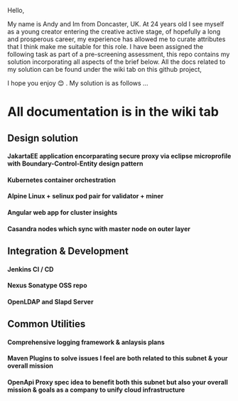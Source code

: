 Hello, 

My name is Andy and Im from Doncaster, UK. At 24 years old I see myself as a young creator entering the creative active stage, of hopefully a long and prosperous career, my experience has allowed me to curate attributes that I think make me suitable for this role. I have been assigned the following task as part of a pre-screening assessment, this repo contains my solution incorporating all aspects of the brief below. All the docs related to my solution can be found under the wiki tab on this github project, 

I hope you enjoy :blush: . My solution is as follows ...
# All documentation is in the wiki tab
## Design solution
####     JakartaEE application encorparating secure proxy via eclipse microprofile with Boundary-Control-Entity design pattern
####     Kubernetes container orchestration
####     Alpine Linux + selinux pod pair for validator + miner
####     Angular web app for cluster insights
####     Casandra nodes which sync with master node on outer layer
        
## Integration & Development
####     Jenkins CI / CD
####     Nexus Sonatype OSS repo
####     OpenLDAP and Slapd Server

## Common Utilities
####     Comprehensive logging framework & anlaysis plans
####    Maven Plugins to solve issues I feel are both related to this subnet & your overall mission
####     OpenApi Proxy spec idea to benefit both this subnet but also your overall mission & goals as a company to unify cloud infrastructure 

